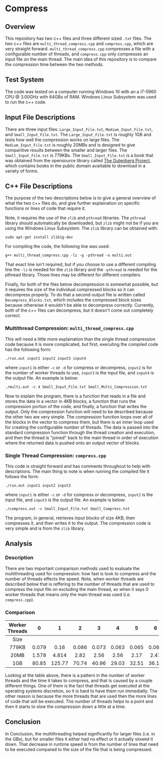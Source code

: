 # Compress

## Overview

This repository has two c++ files and three different sized 
`.txt` files. The two c++ files are `multi_thread_compress.cpp`
and `compress.cpp`, which are very straight forward.
`multi_thread_compress.cpp` compresses a file with a configurable
number of threads, and `compress.cpp` only compresses an
input file on the main thread. The main idea of this
repository is to compare the compression time between the
two methods.

## Test System

The code was tested on a computer running Windows 10
with an a i7-5960 CPU @ 3.00GHz with 64GBs of RAM.
Windows Linux Subsystem was used to run the c++ code.

## Input File Descriptions

There are three input files: `Large_Input_File.txt`,
`Medium_Input_File.txt`, and `Small_Input_File.txt`.
The `Large_Input_File.txt` is roughly 1GB and tests
how well the compression works on large files. The
`Medium_Input_File.txt` is roughly 20MBs and is designed
to give comparitive results between the smaller and
larger files. The `Small_Input_File.txt` is 779KBs.
The `Small_Input_File.txt` is a book that was obtained
from the opensource library called [The Gutenberg Project](https://www.gutenberg.org/),
which contains books in the public domain availiable to 
download in a variety of forms.

## C++ File Descriptions

The purpose of the two descriptions below is to give
a general overview of what the two c++ files do, and
give further explaination on specific functions or
lines of code that require it.

Note, it requires the use of the `zlib` and `pthread`
libraries. The `pthread` library should automatically
be downloaded, but `zlib` might not be if you are
using the Windows Linux Subsystem. The `zlib` library
can be obtained with:

```
sudo apt-get install zlib1g-dev
```

For compiling the code, the following line was used:

```
g++ multi_thread_compress.cpp -lz -g -pthread -o multi.out
```

That exact line isn't required, but if you choose to 
use a different compiling line the `-lz` is needed for
the `zlib` library and the `-pthread` is needed for the 
pthread library. Those lines may be different for different
compilers.

Finally, for both of the files below decompression is somewhat possible, 
but it requires the size of the individual compressed blocks
so it can decompress properly. To do that a second output file
is written called `Decompress_Blocks.txt`, which includes the
compressed block sizes because otherwise it wouldn't be able to
decompress correctly. Currently, both of the c++ files can 
decompress, but it doesn't come out completely correct.

### Multithread Compression: `multi_thread_compress.cpp`

This will need a little more explaination than the single
thread compression code because it is more complicated, but
first, executing the compiled code has the following form:

```
./run.out input1 input2 input3 input4
```

where `input1` is either `-c` or `-d` for compress or decompress, `input2`
is for the number of worker threads to use, `input3` is the input file,
and `input4` is the output file. An example is below:

```
./multi.out -c 4 Small_Input_File.txt Small_Multi_Compression.txt
```

Now to explain the program, there is a function that reads in a file and stores the
data in a vector in 4KB blocks, a function that runs the compression portion
of the code, and finally, a function that writes the output. Only the compression
function will need to be described because the other two are very simple. 
The compression function loops over all of the blocks in the vector to compress
them, but there is an inner loop used for creating the configurable number of
threads. The data is passed into the standard compression function through
the thread creation and execution, and then the thread is "joined" back
to the main thread in order of execution where the returned data is
pushed onto an output vector of blocks. 

### Single Thread Compression: `compress.cpp`

This code is straight forward and has comments throughout to help with
descriptions. The main thing to note is when running the compiled file
it follows the form:

```
./run.out input1 input2 input3
```

where `input1` is either `-c` or `-d` for compress or decompress, `input2` is the input file,
and `input3` is the output file. An example is below:

```
./compress.out -c Small_Input_File.txt Small_Compress.txt
```

The program, in general, retrieves input blocks of size 4KB, 
then compresses it, and then writes it to the output. The compression
code is very simple and is from the `zlib` library. 


## Analysis

### Description

There are two important comparison methods used
to exaluate the multithreading used for compression:
how fast is took to compress and the number of threads effects the
speed. Note, when worker threads are described below
that is reffering to the number of threads that are
used to compress the input file on excluding the main thread,
so when it says 0 worker threads that means only the main 
thread was used (i.e. `compress.cpp`).

### Comparison

| Worker Threads | 0 | 1 | 2 | 3 | 4 | 5 | 6 |
|:---:|:---:|:---:|:---:|:---:|:---:|:---:|:---:|
| Size | | | | | |
| 779KB | 0.079 | 0.16 | 0.086 | 0.073 | 0.063 | 0.065 | 0.068 |
| 20MB | 1.578 | 4.814 | 2.82 | 2.56 | 2.56 | 2.17 | 2.47 |
| 1GB | 80.85 | 125.77 | 70.74 | 40.96 | 29.03 | 32.51 | 36.17 |

Looking at the table above, there is a pattern in the number of worker threads
and the time it takes to compress, and that is caused by a couple different things.
One of them is the fact that threads get executed at the operating systems discretion,
so it is hard to have them run immediatly. The other reason is because the more threads
that are used then the more lines of code that will be executed. The number of threads
helps to a point and then it starts to slow the compression down a little at a time.

## Conclusion

In Conclusion, the multithreading helped significantly for larger files (i.e. in the GBs),
but for smaller files it either had no effect or it actually slowed it down. That decrease in runtime
speed is from the number of lines that need to be executed compared to the size of the file that is being compressed.

